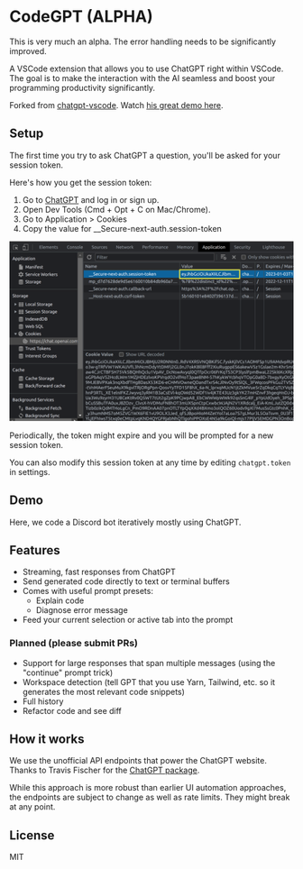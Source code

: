 # CodeGPT (ALPHA)

This is very much an alpha. The error handling needs to be significantly improved.

A VSCode extension that allows you to use ChatGPT right within VSCode. The goal is to make the interaction with the AI seamless and boost your programming productivity significantly.

Forked from [chatgpt-vscode](https://github.com/mpociot/chatgpt-vscode). Watch [his great demo here](https://twitter.com/marcelpociot/status/1599180144551526400).

## Setup

The first time you try to ask ChatGPT a question, you'll be asked for your session token.

Here's how you get the session token:

1. Go to [ChatGPT](https://chat.openai.com/chat) and log in or sign up.
1. Open Dev Tools (Cmd + Opt + C on Mac/Chrome).
1. Go to Application > Cookies
1. Copy the value for \_\_Secure-next-auth.session-token

![](demos/session-token.png)

Periodically, the token might expire and you will be prompted for a new session token.

You can also modify this session token at any time by editing `chatgpt.token` in settings.

## Demo

Here, we code a Discord bot iteratively mostly using ChatGPT.

## Features

- Streaming, fast responses from ChatGPT
- Send generated code directly to text or terminal buffers
- Comes with useful prompt presets:
  - Explain code
  - Diagnose error message
- Feed your current selection or active tab into the prompt

### Planned (please submit PRs)

- Support for large responses that span multiple messages (using the "continue" prompt trick)
- Workspace detection (tell GPT that you use Yarn, Tailwind, etc. so it generates the most relevant code snippets)
- Full history
- Refactor code and see diff

## How it works

We use the unofficial API endpoints that power the ChatGPT website. Thanks to Travis Fischer for the [ChatGPT package](https://github.com/transitive-bullshit/chatgpt-api).

While this approach is more robust than earlier UI automation approaches, the endpoints are subject to change as well as rate limits. They might break at any point.

## License

MIT
